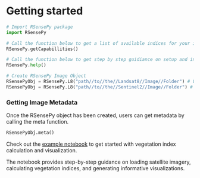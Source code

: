 # Getting started


```python
# Import RSensePy package
import RSensePy

# Call the function below to get a list of available indices for your imagery (Indices available for Landast 8/9 and Sentinel 2 imagery)
RSensePy.getCapabillities()

# Call the function below to get step by step guidiance on setup and index calculation
RSensePy.help()

# Create RSensePy Image Object
RSensePyObj = RSensePy.L8("path//to//the//Landsat8//Image//Folder") # Landsat 8 or 9
RSensePyObj = RSensePy.L8("path//to//the//Sentinel2//Image//Folder") # Sentinel 2 image
```

### Getting Image Metadata
Once the RSensePy object has been created, users can get metadata by calling the meta function.
```python
RSensePyObj.meta()
```

Check out the [example notebook](https://github.com/richiedlon/RSensePy/blob/8c472396060ccc5d0be5c0a22be8164013fd6d89/RSensePy_test.ipynb)  to get started with vegetation index calculation and visualization. 

The notebook provides step-by-step guidance on loading satellite imagery, calculating vegetation indices, and generating informative visualizations.
